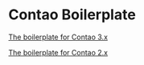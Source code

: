 Contao Boilerplate
==================

[The boilerplate for Contao 3.x](https://github.com/andreasisaak/contao-boilerplate/tree/master/3.x)

[The boilerplate for Contao 2.x](https://github.com/andreasisaak/contao-boilerplate/tree/master/2.x)